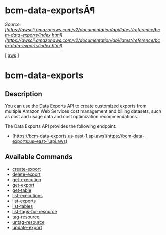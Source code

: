 # bcm-data-exportsÂ¶

*Source: [https://awscli.amazonaws.com/v2/documentation/api/latest/reference/bcm-data-exports/index.html](https://awscli.amazonaws.com/v2/documentation/api/latest/reference/bcm-data-exports/index.html)*

[ [aws](https://awscli.amazonaws.com/v2/documentation/api/latest/reference/index.html#cli-aws) ]

# bcm-data-exports

## Description

You can use the Data Exports API to create customized exports from multiple Amazon Web Services cost management and billing datasets, such as cost and usage data and cost optimization recommendations.

The Data Exports API provides the following endpoint:

- [https://bcm-data-exports.us-east-1.api.aws](https://bcm-data-exports.us-east-1.api.aws)

## Available Commands

- [create-export](https://awscli.amazonaws.com/v2/documentation/api/latest/reference/bcm-data-exports/create-export.html)
- [delete-export](https://awscli.amazonaws.com/v2/documentation/api/latest/reference/bcm-data-exports/delete-export.html)
- [get-execution](https://awscli.amazonaws.com/v2/documentation/api/latest/reference/bcm-data-exports/get-execution.html)
- [get-export](https://awscli.amazonaws.com/v2/documentation/api/latest/reference/bcm-data-exports/get-export.html)
- [get-table](https://awscli.amazonaws.com/v2/documentation/api/latest/reference/bcm-data-exports/get-table.html)
- [list-executions](https://awscli.amazonaws.com/v2/documentation/api/latest/reference/bcm-data-exports/list-executions.html)
- [list-exports](https://awscli.amazonaws.com/v2/documentation/api/latest/reference/bcm-data-exports/list-exports.html)
- [list-tables](https://awscli.amazonaws.com/v2/documentation/api/latest/reference/bcm-data-exports/list-tables.html)
- [list-tags-for-resource](https://awscli.amazonaws.com/v2/documentation/api/latest/reference/bcm-data-exports/list-tags-for-resource.html)
- [tag-resource](https://awscli.amazonaws.com/v2/documentation/api/latest/reference/bcm-data-exports/tag-resource.html)
- [untag-resource](https://awscli.amazonaws.com/v2/documentation/api/latest/reference/bcm-data-exports/untag-resource.html)
- [update-export](https://awscli.amazonaws.com/v2/documentation/api/latest/reference/bcm-data-exports/update-export.html)